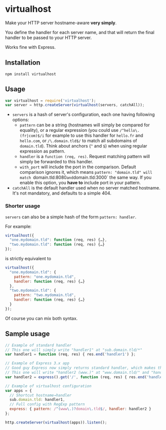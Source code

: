 virtualhost
===========

Make your HTTP server hostname-aware **very simply**.

You define the handler for each server name, and that will return the final handler to be passed to your HTTP server.

Works fine with Express.

Installation
------------

`npm install virtualhost`

Usage
-----

```javascript
var virtualhost = require('virtualhost');
var server = http.createServer(virtualhost(servers, catchAll));
```

* `servers` is a hash of server's configuration, each one having following options:
  * `pattern` can be a string (hostnames will simply be compared for equality), or a regular expression (you could use `/^hello\.(fr|com)$/i` for example to use this handler for `hello.fr` and `hello.com`, or `/\.domain.tld$/` to match all subdomains of `domain.tld`). Think about anchors (`^` and `$`) when using regular expression as pattern.
  * `handler` is a `function (req, res)`. Request matching pattern will simply be forwarded to this handler.
  * `with_port` will include the port in the comparison. Default comparison ignores it, which means `pattern: "domain.tld" will match `domain.tld:8080` and `domain.tld:3000` the same way. If you enable this option, you **have to** include port in your pattern.
* `catchAll` is the default handler used when no server matched hostname. It's not mandatory, and defaults to a simple 404.

### Shorter usage

`servers` can also be a simple hash of the form `pattern: handler`.

For example:

```javascript
virtualhost({
  "one.mydomain.tld": function (req, res) {…},
  "two.mydomain.tld": function (req, res) {…}
});
```

is strictly equivalent to

```javascript
virtualhost({
  "one.mydomain.tld": {
    pattern: "one.mydomain.tld",
    handler: function (req, res) {…}
  },
  "two.mydomain.tld": {
    pattern: "two.mydomain.tld",
    handler: function (req, res) {…}
  }
});
```

Of course you can mix both syntax.

Sample usage
------------

```javascript
// Example of standard handler
// This one will simply write "handler1" at "sub.domain.tld/*"
var handler1 = function (req, res) { res.end('handler1') };

// Example of Express 3.x app
// Good guy Express now simply returns standard handler, which makes this directly usable in virtualhost :)
// This one will write "handler2 (www.)" at "www.domain.tld/" and "handler2 (undefined)" at "domain.tld/"
var handler2 = express().get('/', function (req, res) { res.end('handler2 (' + req.virtualhost.match[1] + ')' });

// Example of virtualhost configuration
var apps = {
  // Shortcut hostname→handler
  sub.domain.tld: handler1,
  // Full config with RegExp pattern
  express: { pattern: /^(www\.)?domain\.tld$/, handler: handler2 }
};

http.createServer(virtualhost(apps)).listen();
```
